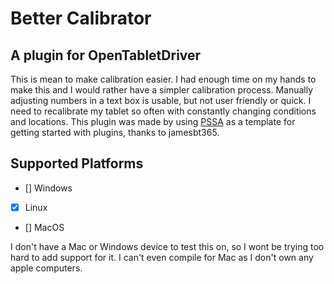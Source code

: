 # Better Calibrator
## A plugin for OpenTabletDriver
This is mean to make calibration easier. I had enough time on my hands to make this and I would rather have a simpler calibration process. Manually adjusting numbers in a text box is usable, but not user friendly or quick. I need to recalibrate my tablet so often with constantly changing conditions and locations. This plugin was made by using [PSSA](https://github.com/jamesbt365/PSSA) as a template for getting started with plugins, thanks to jamesbt365.

## Supported Platforms

- [] Windows
- [x] Linux
- [] MacOS

I don't have a Mac or Windows device to test this on, so I wont be trying too hard to add support for it. I can't even compile for Mac as I don't own any apple computers.
